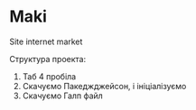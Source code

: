 # Maki
Site internet market

Структура проекта:
1. Таб 4 пробіла
2. Скачуємо Пакеджджейсон, і ініціалізуємо
3. Скачуємо Галп файл